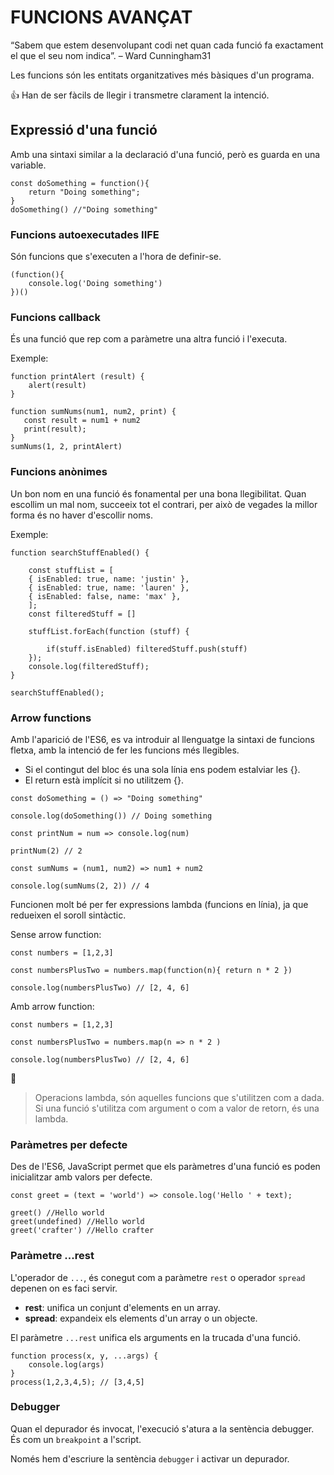 # FUNCIONS AVANÇAT

“Sabem que estem desenvolupant codi net quan cada funció fa exactament el que el seu nom indica”. – Ward Cunningham31

Les funcions són les entitats organitzatives més bàsiques d'un programa. 

👍 Han de ser fàcils de llegir i transmetre clarament la intenció.

##  **Expressió d'una funció**

Amb una sintaxi similar a la declaració d'una funció, però es guarda en una variable.

```
const doSomething = function(){
	return "Doing something";
}
doSomething() //"Doing something"
```

###  **Funcions autoexecutades IIFE**

Són funcions que s'executen a l'hora de definir-se.

```
(function(){
	console.log('Doing something')
})()
```

###  **Funcions callback**

És una funció que rep com a paràmetre una altra funció i l'executa.

Exemple:
```
function printAlert (result) {
	alert(result)
}

function sumNums(num1, num2, print) { 
   const result = num1 + num2
   print(result);
}
sumNums(1, 2, printAlert)
```

###  **Funcions anònimes**

Un bon nom en una funció és fonamental per una bona llegibilitat. Quan escollim un mal nom, succeeix tot el contrari, per això de vegades la millor forma és no haver d'escollir noms.

Exemple:
```
function searchStuffEnabled() { 

	const stuffList = [
	{ isEnabled: true, name: 'justin' }, 
	{ isEnabled: true, name: 'lauren' }, 
	{ isEnabled: false, name: 'max' },
	];
	const filteredStuff = []

	stuffList.forEach(function (stuff) {

		if(stuff.isEnabled) filteredStuff.push(stuff)
	});
	console.log(filteredStuff); 
}

searchStuffEnabled();
```

###  **Arrow functions**

Amb l'aparició de l'ES6, es va introduir al llenguatge la sintaxi de funcions fletxa, amb la intenció de fer les funcions més llegibles.

- Si el contingut del bloc és una sola línia ens podem estalviar les {}.
- El return està implícit si no utilitzem {}.

```
const doSomething = () => "Doing something"

console.log(doSomething()) // Doing something
```

```
const printNum = num => console.log(num)

printNum(2) // 2
```

```
const sumNums = (num1, num2) => num1 + num2

console.log(sumNums(2, 2)) // 4
```

Funcionen molt bé per fer expressions lambda (funcions en línia), ja que redueixen el soroll sintàctic.

Sense arrow function:
```
const numbers = [1,2,3]

const numbersPlusTwo = numbers.map(function(n){ return n * 2 })

console.log(numbersPlusTwo) // [2, 4, 6]
```

Amb arrow function:
```
const numbers = [1,2,3]

const numbersPlusTwo = numbers.map(n => n * 2 )

console.log(numbersPlusTwo) // [2, 4, 6]
```

🚨
> Operacions lambda, són aquelles funcions que s'utilitzen com a dada. Si una funció s'utilitza com argument o com a valor de retorn, és una lambda.

###  **Paràmetres per defecte**

Des de l'ES6, JavaScript permet que els paràmetres d'una funció es poden inicialitzar amb valors per defecte.

```
const greet = (text = 'world') => console.log('Hello ' + text);

greet() //Hello world
greet(undefined) //Hello world
greet('crafter') //Hello crafter
```

###  **Paràmetre ...rest**

L'operador de ```...```, és conegut com a paràmetre ```rest``` o operador ```spread``` depenen on es faci servir.

- **rest**: unifica un conjunt d'elements en un array.
- **spread**: expandeix els elements d'un array o un objecte.

El paràmetre ```...rest``` unifica els arguments en la trucada d'una funció.

```
function process(x, y, ...args) {
	console.log(args)
}
process(1,2,3,4,5); // [3,4,5]
```

### Debugger

Quan el depurador és invocat, l'execució s'atura a la sentència debugger. És com un ```breakpoint``` a l'script.

Només hem d'escriure la sentència ```debugger``` i activar un depurador.




